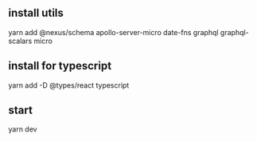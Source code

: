 ## install utils
yarn add @nexus/schema apollo-server-micro date-fns graphql graphql-scalars micro

## install for typescript
yarn add -D @types/react typescript

## start
yarn dev